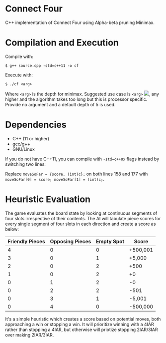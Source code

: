 # Connect Four

C++ implementation of Connect Four using Alpha-beta pruning Minimax.

# Compilation and Execution

Compile with:

`$ g++ source.cpp -std=c++11 -o cf`

Execute with:

`$ ./cf <arg>`

Where `<arg>` is the depth for minimax. Suggested use case is `<arg>` <img src="https://latex.codecogs.com/gif.latex?\in[1,10]" />, any higher and the algorithm takes too long but this is processor specific. Provide no argument and a default depth of 5 is used.

# Dependencies

- C++ (11 or higher)
- gcc/g++
- GNU/Linux

If you do not have C++11, you can compile with `-std=c++0x` flags instead by switching two lines:

Replace `moveSoFar = {score, (int)c};` on both lines 158 and 177 with `moveSoFar[0] = score; moveSoFar[1] = (int)c;`.

# Heuristic Evaluation

The game evaluates the board state by looking at continuous segments of four slots irrespective of their contents. The AI will tabulate piece scores for every single segment of four slots in each direction and create a score as below:

| Friendly Pieces | Opposing Pieces | Empty Spot | Score    |
| --------------- | --------------- | ---------- | -------- |
| 4               | 0               | 0          | +500,001 |
| 3               | 0               | 1          | +5,000   |
| 2               | 0               | 2          | +500     |
| 1               | 0               | 2          | +0       |
| 0               | 1               | 2          | -0       |
| 0               | 2               | 2          | -501     |
| 0               | 3               | 1          | -5,001   |
| 0               | 4               | 0          | -500,000 |

It's a simple heuristic which creates a score based on potential moves, both approaching a win or stopping a win. It will prioritize winning with a 4IAR rather than stopping a 4IAR, but otherwise will priotize stopping 2IAR/3IAR over making 2IAR/3IAR.
